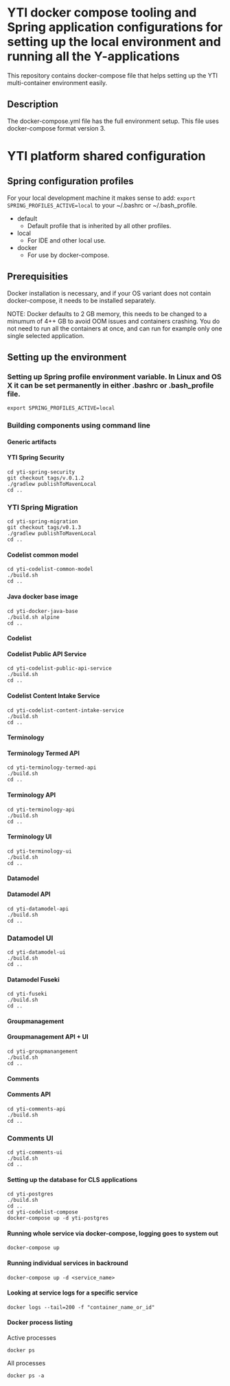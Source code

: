 # YTI docker compose tooling and Spring application configurations for setting up the local environment and running all the Y-applications

This repository contains docker-compose file that helps setting up the YTI multi-container environment easily.

## Description

The docker-compose.yml file has the full environment setup. This file uses docker-compose format version 3.

# YTI platform shared configuration

## Spring configuration profiles

For your local development machine it makes sense to add:
`export SPRING_PROFILES_ACTIVE=local`
to your ~/.bashrc or ~/.bash_profile.

 * default
    - Default profile that is inherited by all other profiles.
 * local
    - For IDE and other local use.
 * docker
    - For use by docker-compose.

## Prerequisities

Docker installation is necessary, and if your OS variant does not contain docker-compose, it needs to be installed separately.

NOTE:
Docker defaults to 2 GB memory, this needs to be changed to a minumum of 4++ GB to avoid OOM issues and containers crashing. You do not need to run all the containers at once, and can run for example only one single selected application.

## Setting up the environment

### Setting up Spring profile environment variable. In Linux and OS X it can be set permanently in either .bashrc or .bash_profile file.
```
export SPRING_PROFILES_ACTIVE=local
```

### Building components using command line

#### Generic artifacts

#### YTI Spring Security

```
cd yti-spring-security
git checkout tags/v.0.1.2
./gradlew publishToMavenLocal
cd ..
```

### YTI Spring Migration
```
cd yti-spring-migration
git checkout tags/v0.1.3
./gradlew publishToMavenLocal
cd ..
```

#### Codelist common model
```
cd yti-codelist-common-model
./build.sh
cd ..
```

#### Java docker base image
```
cd yti-docker-java-base
./build.sh alpine
cd ..
```

#### Codelist

#### Codelist Public API Service
```
cd yti-codelist-public-api-service
./build.sh
cd ..
```

#### Codelist Content Intake Service
```
cd yti-codelist-content-intake-service
./build.sh
cd ..
```

#### Terminology

#### Terminology Termed API
```
cd yti-terminology-termed-api
./build.sh
cd ..
```

#### Terminology API
```
cd yti-terminology-api
./build.sh
cd ..
```

#### Terminology UI
```
cd yti-terminology-ui
./build.sh
cd ..
```

#### Datamodel

#### Datamodel API
```
cd yti-datamodel-api
./build.sh
cd ..
```

### Datamodel UI
```
cd yti-datamodel-ui
./build.sh
cd ..
```

#### Datamodel Fuseki
```
cd yti-fuseki
./build.sh
cd ..
```

#### Groupmanagement

#### Groupmanagement API + UI
```
cd yti-groupmanangement
./build.sh
cd ..
```

#### Comments

#### Comments API
```
cd yti-comments-api
./build.sh
cd ..
```

### Comments UI
```
cd yti-comments-ui
./build.sh
cd ..
```

#### Setting up the database for CLS applications
```
cd yti-postgres
./build.sh
cd ..
cd yti-codelist-compose
docker-compose up -d yti-postgres
```

#### Running whole service via docker-compose, logging goes to system out
```
docker-compose up
```

#### Running individual services in backround
```
docker-compose up -d <service_name>
```

#### Looking at service logs for a specific service
```
docker logs --tail=200 -f "container_name_or_id"
```

#### Docker process listing

Active processes
```
docker ps
```

All processes
```
docker ps -a
```
